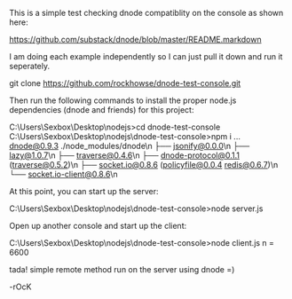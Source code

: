 This is a simple test checking dnode compatiblity on the console as shown here:

https://github.com/substack/dnode/blob/master/README.markdown

I am doing each example independently so I can just pull it down and run it seperately.

git clone https://github.com/rockhowse/dnode-test-console.git

Then run the following commands to install the proper node.js dependencies (dnode and friends) for this project:

C:\Users\Sexbox\Desktop\nodejs>cd dnode-test-console
C:\Users\Sexbox\Desktop\nodejs\dnode-test-console>npm i
...
dnode@0.9.3 ./node_modules/dnode\n
├── jsonify@0.0.0\n
├── lazy@1.0.7\n
├── traverse@0.4.6\n
├── dnode-protocol@0.1.1 (traverse@0.5.2)\n
├── socket.io@0.8.6 (policyfile@0.0.4 redis@0.6.7)\n
└── socket.io-client@0.8.6\n

At this point, you can start up the server:

C:\Users\Sexbox\Desktop\nodejs\dnode-test-console>node server.js

Open up another console and start up the client:

C:\Users\Sexbox\Desktop\nodejs\dnode-test-console>node client.js
n = 6600

tada! simple remote method run on the server using dnode =)

-rOcK



